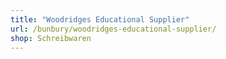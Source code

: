 ```yaml
---
title: "Woodridges Educational Supplier"
url: /bunbury/woodridges-educational-supplier/
shop: Schreibwaren
---
```

